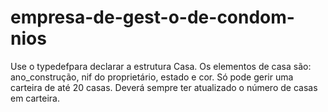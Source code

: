 # empresa-de-gest-o-de-condom-nios
 Use o typedefpara declarar a estrutura Casa. Os elementos de casa são: ano_construção, nif do proprietário, estado e cor. Só pode gerir uma carteira de até 20 casas. Deverá sempre ter atualizado o número de casas em carteira.
